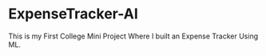 # ExpenseTracker-AI
This is my First College Mini Project Where I built an Expense Tracker Using ML.
